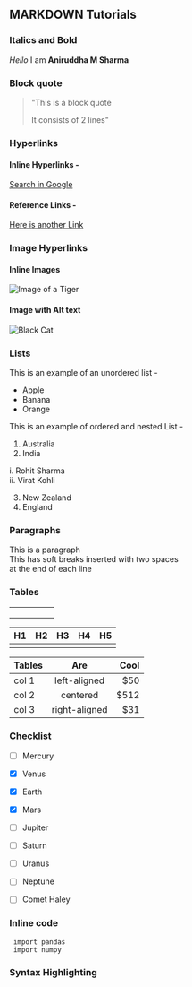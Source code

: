 ## MARKDOWN Tutorials

### Italics and Bold

_Hello_ I am **Aniruddha M Sharma**

### Block quote

> "This is a block quote
>
>It consists of 2 lines"

### Hyperlinks

#### Inline Hyperlinks -

[Search in Google](https://www.google.com)

#### Reference Links -

[Here is another Link][Search]

[Search]: https://www.google.com

### Image Hyperlinks

#### Inline Images

![Image of a Tiger](https://upload.wikimedia.org/wikipedia/commons/5/56/Tiger.50.jpg)

#### Image with Alt text  

![Black Cat][black]

[black]: https://upload.wikimedia.org/wikipedia/commons/a/a3/81_INF_DIV_SSI.jpg

### Lists

This is an example of an unordered list -
* Apple
* Banana
* Orange

This is an example of ordered and nested List -
1. Australia
2. India

 i. Rohit Sharma  
 ii. Virat Kohli

3. New Zealand
4. England

### Paragraphs

This is a paragraph  
This has soft breaks inserted with two spaces  
at the end of each line

### Tables

|   |   |   |   |   |
|---|---|---|---|---|
|   |   |   |   |   |
|   |   |   |   |   |
|   |   |   |   |   |

|H1   |H2   |H3   |H4   |H5   |
|---|---|---|---|---|
|   |   |   |   |   |

| Tables   |      Are      |  Cool |
|----------|:-------------:|------:|
| col 1 |  left-aligned | $50 |
| col 2 |    centered   |   $512 |
| col 3 | right-aligned |    $31 |

### Checklist

- [ ] Mercury
- [x] Venus
- [x] Earth 
- [x] Mars
- [ ] Jupiter
- [ ] Saturn
- [ ] Uranus
- [ ] Neptune
- [ ] Comet Haley



### Inline code

```
 import pandas  
 import numpy

```

### Syntax Highlighting
